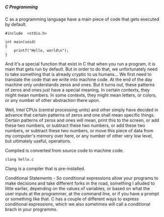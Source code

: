 ##### C Programming

C as a programming language have a main piece of code that gets executed by default.

```
#include  <stdio.h>

int main(void)
{
    printf("Hello, world\n");
}
```

And it's a special function that exist  in C that when you run a program, it is main that gets run by default. But in order to do that, we unfortunately need to take something that is already cryptic to us humans... We first need to translate the code that we write into machine code. At the end of the day machine only understands zeros and ones. But it turns out, these patterns of zeros and ones just have a special meaning. In certain contexts, they might mean numbers. In some contexts, they might mean letters, or colors, or any number of other abstraction there upon.

Well, Intel CPUs \(central processing units\)  and other simply have decided in advance that certain patterns of zeros and one shall mean specific things. Certain patterns of zeros and ones will mean, print this to the screen, or add these two numbers, or subtract these two numbers, or add these two numbers, or subtract these two numbers, or move this piece of data from my computer's memory over here, or any number of other very low level, but ultimately useful, operations.

Compiled is converted from source code to machine code.

```
clang hello.c
```

Clang is a compiler that is pre-installed.



Conditional Statements - So conditional expressions allow your programs to make decisions and take different forks in the road, something I alluded to little earlier, depending on the values of variables, or based on what the user inputs at the programmer, at the command line, or if you have a prompt or something like that. C has a couple of different ways to express conditional expressions, which we also sometimes will call a conditional brach in your programms. 

